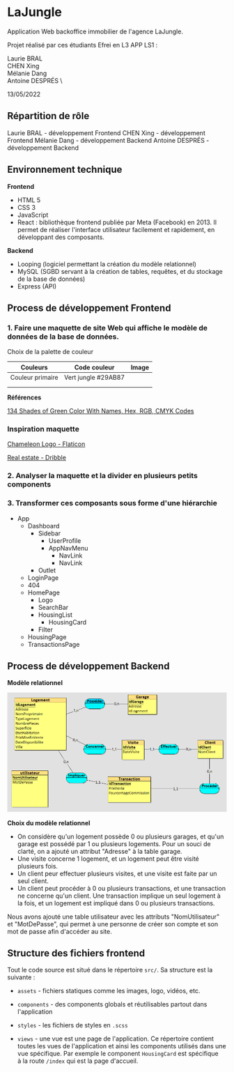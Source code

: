 # LaJungle

Application Web backoffice immobilier de l'agence LaJungle.

Projet réalisé par ces étudiants Efrei en L3 APP LS1 :

Laurie BRAL \
CHEN Xing \
Mélanie Dang \
Antoine DESPRÉS \

13/05/2022

<div style="page-break-after: always;"></div>

## Répartition de rôle

Laurie BRAL - développement Frontend
CHEN Xing - développement Frontend
Mélanie Dang - développement Backend
Antoine DESPRÉS - développement Backend

## Environnement technique

**Frontend**

- HTML 5
- CSS 3
- JavaScript
- React : bibliothèque frontend publiée par Meta (Facebook) en 2013. Il permet de réaliser l'interface utilisateur facilement et rapidement, en développant des composants.

**Backend**

- Looping (logiciel permettant la création du modèle relationnel)
- MySQL (SGBD servant à la création de tables, requêtes, et du stockage de la base de données)
- Express (API)

## Process de développement Frontend

### 1. Faire une maquette de site Web qui affiche le modèle de données de la base de données.

Choix de la palette de couleur

| Couleurs         | Code couleur        | Image |
| ---------------- | ------------------- | ----- |
| Couleur primaire | Vert jungle #29AB87 |       |
|                  |                     |
|                  |                     |

**Références**

[134 Shades of Green Color With Names, Hex, RGB, CMYK Codes](https://www.color-meanings.com/shades-of-green-color-names-html-hex-rgb-codes/)

### Inspiration maquette

[Chameleon Logo - Flaticon](https://www.flaticon.com/free-icon/chameleon_220105?term=chameleon&page=1&position=5&page=1&position=5&related_id=220105&origin=tag)

[Real estate - Dribble](https://dribbble.com/shots/18162442-Real-Estate-Website)

### 2. Analyser la maquette et la divider en plusieurs petits components

### 3. Transformer ces composants sous forme d'une hiérarchie

- App
  - Dashboard
    - Sidebar
      - UserProfile
      - AppNavMenu
        - NavLink
        - NavLink
    - Outlet
  - LoginPage
  - 404
  - HomePage
    - Logo
    - SearchBar
    - HousingList
      - HousingCard
    - Filter
  - HousingPage
  - TransactionsPage

## Process de développement Backend

**Modèle relationnel**

![Modèle relationnel](./images/modele%20relationnel.png)

**Choix du modèle relationnel**
- On considère qu'un logement possède 0 ou plusieurs garages, et qu'un garage est possédé par 1 ou plusieurs logements. Pour un souci de clarté, on a ajouté un attribut "Adresse" à la table garage.
-  Une visite concerne 1 logement, et un logement peut être visité plusieurs fois.
- Un client peur effectuer plusieurs visites, et une visite est faite par un seul client.
- Un client peut procéder à 0 ou plusieurs transactions, et une transaction ne concerne qu'un client.
Une transaction implique un seul logement à la fois, et un logement est impliqué dans 0 ou plusieurs transactions.

Nous avons ajouté une table utilisateur avec les attributs "NomUtilisateur" et "MotDePasse", qui permet à une personne de créer son compte et son mot de passe afin d'accéder au site. 

## Structure des fichiers frontend

Tout le code source est situé dans le répertoire `src/`. Sa structure est la suivante :

- `assets` - fichiers statiques comme les images, logo, vidéos, etc.

- `components` - des components globals et réutilisables partout dans l'application

- `styles` - les fichiers de styles en `.scss`

- `views` - une vue est une page de l'application. Ce répertoire contient toutes les vues de l'application et ainsi les components utilisés dans une vue spécifique. Par exemple le component `HousingCard` est spécifique à la route `/index` qui est la page d'accueil.
